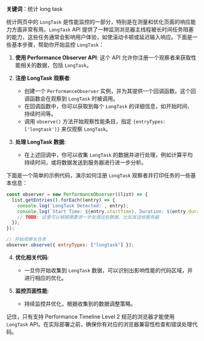 **关键词**：统计 long task

统计网页中的 `LongTask` 是性能监控的一部分，特别是在测量和优化页面的响应能力方面非常有用。`LongTask` API 提供了一种监测浏览器主线程被长时间任务阻塞的能力，这些任务通常会影响用户体验，如使滚动卡顿或延迟输入响应。下面是一些基本步骤，帮助你开始监控 `LongTask`：

1. **使用 Performance Observer API**: 这个 API 允许你注册一个观察者来获取性能相关的数据，包括 `LongTask`。

2. **注册 LongTask 观察者**:

   - 创建一个 `PerformanceObserver` 实例，并为其提供一个回调函数。这个回调函数会在观察到 `LongTask` 时被调用。
   - 在回调函数中，你可以获取到每个 `LongTask` 的详细信息，如开始时间、持续时间等。
   - 调用 `observe()` 方法开始观察性能条目，指定 `{entryTypes: ['longtask']}` 来仅观察 `LongTask`。

3. **处理 LongTask 数据**:
   - 在上述回调中，你可以收集 `LongTask` 的数据并进行处理，例如计算平均持续时间，或将数据发送到服务器进行进一步分析。

下面是一个简单的示例代码，演示如何注册 `LongTask` 观察者并打印任务的一些基本信息：

```javascript
const observer = new PerformanceObserver((list) => {
  list.getEntries().forEach((entry) => {
    console.log(`LongTask Detected:`, entry);
    console.log(`Start Time: ${entry.startTime}, Duration: ${entry.duration}`);
    // TODO: 这里可以根据需要进一步处理这些数据，比如发送给服务器
  });
});

// 开始观察长任务
observer.observe({ entryTypes: ["longtask"] });
```

4. **优化相关代码**:

   - 一旦你开始收集到 `LongTask` 数据，可以识别出影响性能的代码区域，并进行相应的优化。

5. **监控页面性能**:
   - 持续监控并优化，根据收集到的数据调整策略。

记住，只有支持 Performance Timeline Level 2 规范的浏览器才能使用 `LongTask` API。在实际部署之前，确保你有对应的浏览器兼容性检查和错误处理代码。
